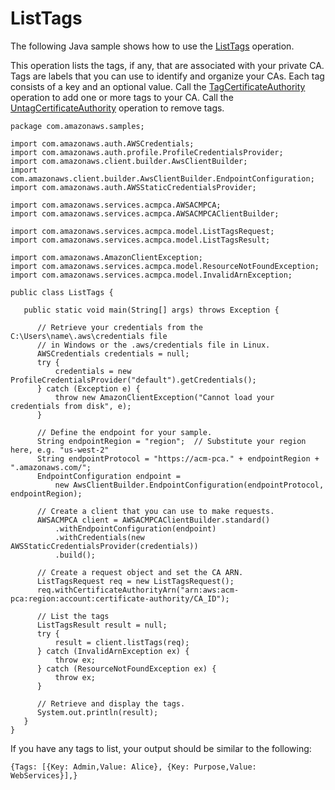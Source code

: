 # ListTags<a name="JavaApi-ListTags"></a>

The following Java sample shows how to use the [ListTags](https://docs.aws.amazon.com/acm-pca/latest/APIReference/API_ListTags.html) operation\.

This operation lists the tags, if any, that are associated with your private CA\. Tags are labels that you can use to identify and organize your CAs\. Each tag consists of a key and an optional value\. Call the [TagCertificateAuthority](https://docs.aws.amazon.com/acm-pca/latest/APIReference/API_TagCertificateAuthority.html) operation to add one or more tags to your CA\. Call the [UntagCertificateAuthority](https://docs.aws.amazon.com/acm-pca/latest/APIReference/API_UntagCertificateAuthority.html) operation to remove tags\. 

```
package com.amazonaws.samples;

import com.amazonaws.auth.AWSCredentials;
import com.amazonaws.auth.profile.ProfileCredentialsProvider;
import com.amazonaws.client.builder.AwsClientBuilder;
import com.amazonaws.client.builder.AwsClientBuilder.EndpointConfiguration;
import com.amazonaws.auth.AWSStaticCredentialsProvider;

import com.amazonaws.services.acmpca.AWSACMPCA;
import com.amazonaws.services.acmpca.AWSACMPCAClientBuilder;

import com.amazonaws.services.acmpca.model.ListTagsRequest;
import com.amazonaws.services.acmpca.model.ListTagsResult;

import com.amazonaws.AmazonClientException;
import com.amazonaws.services.acmpca.model.ResourceNotFoundException;
import com.amazonaws.services.acmpca.model.InvalidArnException;

public class ListTags {

   public static void main(String[] args) throws Exception {

      // Retrieve your credentials from the C:\Users\name\.aws\credentials file
      // in Windows or the .aws/credentials file in Linux.
      AWSCredentials credentials = null;
      try {
          credentials = new ProfileCredentialsProvider("default").getCredentials();
      } catch (Exception e) {
          throw new AmazonClientException("Cannot load your credentials from disk", e);
      }

      // Define the endpoint for your sample.
      String endpointRegion = "region";  // Substitute your region here, e.g. "us-west-2"
      String endpointProtocol = "https://acm-pca." + endpointRegion + ".amazonaws.com/";
      EndpointConfiguration endpoint =
          new AwsClientBuilder.EndpointConfiguration(endpointProtocol, endpointRegion);

      // Create a client that you can use to make requests.
      AWSACMPCA client = AWSACMPCAClientBuilder.standard()
          .withEndpointConfiguration(endpoint)
          .withCredentials(new AWSStaticCredentialsProvider(credentials))
          .build();

      // Create a request object and set the CA ARN.
      ListTagsRequest req = new ListTagsRequest();
      req.withCertificateAuthorityArn("arn:aws:acm-pca:region:account:certificate-authority/CA_ID");

      // List the tags
      ListTagsResult result = null;
      try {
          result = client.listTags(req);
      } catch (InvalidArnException ex) {
          throw ex;
      } catch (ResourceNotFoundException ex) {
          throw ex;
      }

      // Retrieve and display the tags.
      System.out.println(result);
   }
}
```

If you have any tags to list, your output should be similar to the following:

```
{Tags: [{Key: Admin,Value: Alice}, {Key: Purpose,Value: WebServices}],}
```